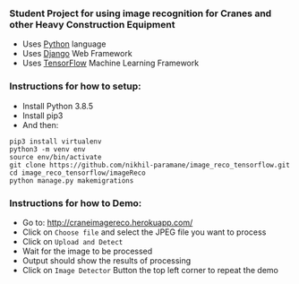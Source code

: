 
### Student Project for using image recognition for Cranes and other Heavy Construction Equipment
* Uses [Python](https://www.python.org) language
* Uses [Django](https://www.djangoproject.com) Web Framework
* Uses [TensorFlow](https://www.tensorflow.org) Machine Learning Framework


### Instructions for how to setup:
* Install Python 3.8.5
* Install pip3
* And then:
```
pip3 install virtualenv
python3 -m venv env
source env/bin/activate
git clone https://github.com/nikhil-paramane/image_reco_tensorflow.git
cd image_reco_tensorflow/imageReco
python manage.py makemigrations
```

### Instructions for how to Demo:
* Go to: http://craneimagereco.herokuapp.com/
* Click on `Choose file`  and select the JPEG file you want to process
* Click on `Upload and Detect`
* Wait for the image to be processed
* Output should show the results of processing
* Click on `Image Detector` Button the top left corner to repeat the demo
